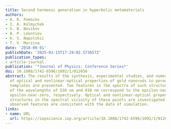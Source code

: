 ```yaml
---
title: Second harmonic generation in hyperbolic metamaterials
authors:
- A. R. Pomozov
- I. A. Kolmychek
- V. B. Novikov
- A. P. Leontiev
- K. S. Napolskii
- T. V. Murzina
date: '2018-09-01'
publishDate: '2025-03-15T17:29:02.573657Z'
publication_types:
- article-journal
publication: '*Journal of Physics: Conference Series*'
doi: 10.1088/1742-6596/1092/1/012058
abstract: The results of the synthesis, experimental studies, and numerical simulation
  of optical and nonlinear-optical properties of gold nanorods in porous anodic alumina
  templates are presented. Two features in the spectra of such structures in the vicinity
  of the wavelengths of 530 nm and 810 nm correspond to the epsilon-near-pole and
  epsilon-near-zero, respectively. Optical and nonlinear-optical properties of the
  structures in the spectral vicinity of these points are investigated. Experimentally
  observed features are consistent with the data of simulation.
links:
- name: URL
  url: https://iopscience.iop.org/article/10.1088/1742-6596/1092/1/012058
---
```

